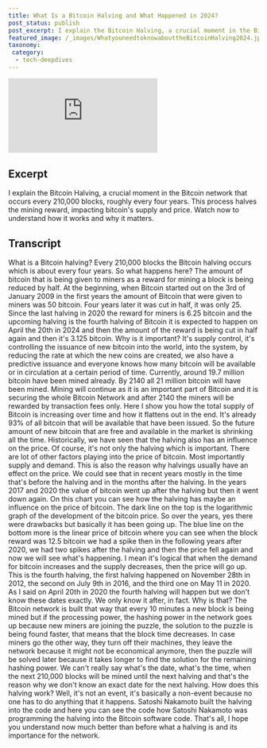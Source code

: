 ```yaml
---
title: What Is a Bitcoin Halving and What Happened in 2024?
post_status: publish
post_excerpt: I explain the Bitcoin Halving, a crucial moment in the Bitcoin network that occurs roughly every four years.
featured_image: /_images/WhatyouneedtoknowabouttheBitcoinHalving2024.jpg
taxonomy:
 category:
  - tech-deepdives
---
```


<iframe src="https://player.vimeo.com/video/934786415?badge=0&amp;autopause=0&amp;player_id=0&amp;app_id=58479" frameborder="0" allow="autoplay; fullscreen; picture-in-picture; clipboard-write; encrypted-media" title="017 Halving"></iframe>

<div style="margin-bottom:30px;"></div>

## Excerpt

I explain the Bitcoin Halving, a crucial moment in the Bitcoin network that occurs every 210,000 blocks, roughly every four years. This process halves the mining reward, impacting bitcoin's supply and price. Watch now to understand how it works and why it matters.

## Transcript

What is a Bitcoin halving? Every 210,000 blocks the Bitcoin halving occurs which is about every four years. So what happens here? The amount of bitcoin that is being given to miners as a reward for mining a block is being reduced by half. At the beginning, when Bitcoin started out on the 3rd of January 2009 in the first years the amount of Bitcoin that were given to miners was 50 bitcoin. Four years later it was cut in half, it was only 25. Since the last halving in 2020 the reward for miners is 6.25 bitcoin and the upcoming halving is the fourth halving of Bitcoin it is expected to happen on April the 20th in 2024 and then the amount of the reward is being cut in half again and then it's 3.125 bitcoin. Why is it important? It's supply control, it's controlling the issuance of new bitcoin into the world, into the system, by reducing the rate at which the new coins are created, we also have a predictive issuance and everyone knows how many bitcoin will be available or in circulation at a certain period of time. Currently, around 19.7 million bitcoin have been mined already. By 2140 all 21 million bitcoin will have been mined. Mining will continue as it is an important part of Bitcoin and it is securing the whole Bitcoin Network and after 2140 the miners will be rewarded by transaction fees only. Here I show you how the total supply of Bitcoin is increasing over time and how it flattens out in the end. It's already 93% of all bitcoin that will be available that have been issued. So the future amount of new bitcoin that are free and available in the market is shrinking all the time. Historically, we have seen that the halving also has an influence on the price. Of course, it's not only the halving which is important. There are lot of other factors playing into the price of bitcoin. Most importantly supply and demand. This is also the reason why halvings usually have an effect on the price. We could see that in recent years mostly in the time that's before the halving and in the months after the halving. In the years 2017 and 2020 the value of bitcoin went up after the halving but then it went down again. On this chart you can see how the halving has maybe an influence on the price of bitcoin. The dark line on the top is the logarithmic graph of the development of the bitcoin price. So over the years, yes there were drawbacks but basically it has been going up. The blue line on the bottom more is the linear price of bitcoin where you can see when the block reward was 12.5 bitcoin we had a spike then in the following years after 2020, we had two spikes after the halving and then the price fell again and now we will see what's happening. I mean it's logical that when the demand for bitcoin increases and the supply decreases, then the price will go up. This is the fourth halving, the first halving happened on November 28th in 2012, the second on July 9th in 2016, and the third one on May 11 in 2020. As I said on April 20th in 2020 the fourth halving will happen but we don't know these dates exactly. We only know it after, in fact. Why is that? The Bitcoin network is built that way that every 10 minutes a new block is being mined but if the processing power, the hashing power in the network goes up because new miners are joining the puzzle, the solution to the puzzle is being found faster, that means that the block time decreases. In case miners go the other way, they turn off their machines, they leave the network because it might not be economical anymore, then the puzzle will be solved later because it takes longer to find the solution for the remaining hashing power. We can't really say what's the date, what's the time, when the next 210,000 blocks will be mined until the next halving and that's the reason why we don't know an exact date for the next halving. How does this halving work? Well, it's not an event, it's basically a non-event because no one has to do anything that it happens. Satoshi Nakamoto built the halving into the code and here you can see the code how Satoshi Nakamoto was programming the halving into the Bitcoin software code. That's all, I hope you understand now much better than before what a halving is and its importance for the network. 
